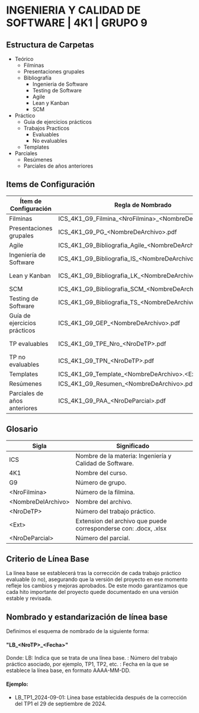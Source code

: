 
# INGENIERIA Y CALIDAD DE SOFTWARE | 4K1 | GRUPO 9




## Estructura de Carpetas

- Teórico
    - Filminas
    - Presentaciones grupales
	- Bibliografía
		- Ingenieria de Software
		- Testing de Software
		- Agile
		- Lean y Kanban
		- SCM
- Práctico
	- Guia de ejercicios prácticos
	- Trabajos Practicos
		- Evaluables
		- No evaluables
	- Templates
- Parciales
	- Resúmenes
	- Parciales de años anteriores


## Items de Configuración
| Ítem de Configuración        | Regla de Nombrado                                     | Ubicación                                               |
| ---------------------------- | ----------------------------------------------------- | ------------------------------------------------------- |
| Filminas                     | ICS_4K1_G9_Filmina_\<NroFilmina\>_\<NombreDeFilmina\>.pdf | ICS_4K1_G9\\teorico\\filminas                           |
| Presentaciones grupales      | ICS_4K1_G9_PG_\<NombreDeArchivo\>.pdf                   | ICS_4K1_G9\\teorico\\presentaciones-grupales            |
| Agile                        | ICS_4K1_G9_Bibliografia_Agile_\<NombreDeArchivo\>.pdf   | ICS_4K1_G9\\teorico\\bibliografia\\Agile                |
| Ingeniería de Software       | ICS_4K1_G9_Bibliografia_IS_\<NombreDeArchivo\>.pdf      | ICS_4K1_G9\\teorico\\bibliografia\\Ingenieria-Software  |
| Lean y Kanban                | ICS_4K1_G9_Bibliografia_LK_\<NombreDeArchivo\>.pdf      | ICS_4K1_G9\\teorico\\bibliografia\\Lean-Kanban          |
| SCM                          | ICS_4K1_G9_Bibliografia_SCM_\<NombreDeArchivo\>.pdf     | ICS_4K1_G9\\teorico\\bibliografia\\SCM                  |
| Testing de Software          | ICS_4K1_G9_Bibliografia_TS_\<NombreDeArchivo\>.pdf      | ICS_4K1_G9\\teorico\\bibliografia\\Testing-Software     |
| Guía de ejercicios prácticos | ICS_4K1_G9_GEP_\<NombreDeArchivo\>.pdf                  | ICS_4K1_G9\\practico\\guia-ejercicios-practicos         |
| TP evaluables                | ICS_4K1_G9_TPE_Nro_\<NroDeTP\>.pdf                      | ICS_4K1_G9\\practico\\trabajos-practicos\\evaluables    |
| TP no evaluables             | ICS_4K1_G9_TPN_\<NroDeTP\>.pdf                          | ICS_4K1_G9\\practico\\trabajos-practicos\\no-evaluables |
| Templates                    | ICS_4K1_G9_Template_\<NombreDeArchivo\>.\<Ext\>           | ICS_4K1_G9\\practico\\templates                         |
| Resúmenes                    | ICS_4K1_G9_Resumen_\<NombreDeArchivo\>.pdf              | ICS_4K1_G9\\parciales\\resumenes                        |
| Parciales de años anteriores | ICS_4K1_G9_PAA_\<NroDeParcial\>.pdf                     | ICS_4K1_G9\\parciales\\parciales-años-anteriores        |

## Glosario

| Sigla              | Significado                                                      |
| ------------------ | ---------------------------------------------------------------- |
| ICS                | Nombre de la materia: Ingeniería y Calidad de Software.          |
| 4K1                | Nombre del curso.                                                |
| G9                 | Número de grupo.                                                 |
| \<NroFilmina\>       | Número de la filmina.                                            |
| \<NombreDelArchivo\> | Nombre del archivo.                                              |
| \<NroDeTP\>          | Número del trabajo práctico.                                     |
| \<Ext\>              | Extension del archivo que puede corresponderse con: .docx, .xlsx |
| \<NroDeParcial\>     | Número del parcial.                                              |

## Criterio de Línea Base

La línea base se establecerá tras la corrección de cada trabajo práctico evaluable (o no), asegurando que la versión del proyecto en ese momento refleje los cambios y mejoras aprobados. De este modo garantizamos que cada hito importante del proyecto quede documentado en una versión estable y revisada.

## Nombrado y estandarización de línea base
Definimos el esquema de nombrado de la siguiente forma:
#### "LB_\<NroTP\>_\<Fecha\>"
Donde:
LB: Indica que se trata de una línea base.
<NroTP>: Número del trabajo práctico asociado, por ejemplo, TP1, TP2, etc.
<Fecha>: Fecha en la que se establece la línea base, en formato AAAA-MM-DD.
#### Ejemplo:
- LB_TP1_2024-09-01: Línea base establecida después de la corrección del TP1 el 29 de septiembre de 2024.

